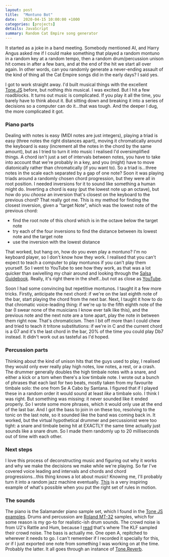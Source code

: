 ```yaml
---
layout: post
title:  "Montuno Bot"
date:   2020-04-15 10:00:00 +1000
categories: [projects]
details: JavaScript
summary: Random Cat Empire song generator
---
```


It started as a joke in a band meeting. Somebody mentioned AI, and Harry Angus asked me if I could make something that played a random montuno in a random key at a random tempo, then a random drum/percussion unison hit comes in after a few bars, and at the end of the hit we start all over again. In other words, can you randomly generate a never-ending assault of the kind of thing all the Cat Empire songs did in the early days? I said yes.

I got to work straight away. I'd built musical things with the excellent [Tone.JS](https://tonejs.github.io/) before, but nothing *this* musical. I was excited. But I hit a few roadblocks. It turns out music is complicated. If you play it all the time, you barely have to think about it. But sitting down and breaking it into a series of decisions so a computer can do it...that was tough. And the deeper I dug, the more complicated it got. 

### Piano parts

Dealing with notes is easy (MIDI notes are just integers), playing a triad is easy (three notes the right distances apart), moving it chromatically around the keyboard is easy (increment all the notes in the chord by the same amount), but as I tried to turn it into music I realised I'd oversimplified things. A chord isn't just a set of intervals between notes, you have to take into account that we're probably in a key, and you (might) have to move diatonically rather than chromatically (if you want to). So a triad is...three notes in the scale each separated by a gap of one note? Soon it was playing triads around a randomly chosen chord progression, but they were all in root position. I needed inversions for it to sound like something a human might do. Inverting a chord is easy (put the lowest note up an octave), but how do you *choose* an inversion that's closest on the keyboard to the previous chord? That really got me. This is my method for finding the closest inversion, given a "target Note", which was the lowest note of the previous chord:

- find the root note of this chord which is in the octave below the target note
- try each of the four inversions to find the distance between its lowest note and the target note
- use the inversion with the lowest distance

That worked, but hang on, how do you even play a montuno? I'm no keyboard player, so I don't know how they work. I realised that you can't expect to teach a computer to play montunos if you can't play them yourself. So I went to YouTube to see how they work, as that was a lot quicker than swivelling my chair around and looking through the [Salsa Guidebook](https://www.amazon.com.au/Salsa-Guidebook-Ensemble-Rebeca-Mauleon/dp/0961470194). Really, it's right there in the shelf...but not as close as [YouTube](https://www.youtube.com/watch?v=_sG6RI7aYVQ).

Soon I had some convincing but repetitive montunos. I taught it a few more tricks. Firstly, anticipate the next chord: if we're on the last eighth note of the bar, start playing the chord from the next bar. Next, I taught it how to do that chromatic voice-leading thing: if we're up to the fifth eighth note of the bar (I swear none of the musicians I know ever talk like this), and the previous note and the next note are a tone apart, play the note in between them right now. That's chromaticism. Then I bit off more than I could chew and tried to teach it tritone substitutions: if we're in C and the current chord is a G7 and it's the last chord in the bar, 20% of the time you could play Db7 instead. It didn't work out as tasteful as I'd hoped.

### Percussion parts

Thinking about the kind of unison hits that the guys used to play, I realised they would only ever really play high notes, low notes, a rest, or a crash. The drummer generally doubles the high timbale notes with a snare, and either a kick or a tom when there's a low timbale note. I wrote out a bunch of phrases that each last for two beats, mostly taken from my favourite timbale solo: the one from Se A Cabo by Santana. I figured that if I played these in a random order it would sound at least *like* a timbale solo. I think I was right. But something was missing: it never sounded like it ended properly. So I wrote some more phrases, which it would only use at the end of the last bar. And I got the bass to join in on these too, resolving to the tonic on the last note, so it sounded like the band was coming back in. It worked, but the virtual hypothetical drummer and percussionist were too tight: a snare and timbale being hit at EXACTLY the same time actually just sounds like a snare drum. So I made them randomly up to 20 milliseconds out of time with each other.

### Next steps

I love this process of deconstructing music and figuring out why it works and why we make the decisions we make while we're playing. So far I've covered voice leading and intervals and chords and chord progressions...this thing knows a lot about music! Knowing me, I'll probably turn it into a random jazz machine eventually. [This](https://www.youtube.com/watch?v=FYWtlV4JV6o) is a very inspiring example of what's possible when you put the right set of rules in motion.

### The sounds

The piano is the Salamander piano sample set, which I found in the [Tone JS examples](https://tonejs.github.io/examples/sampler). Drums and percussion are [Roland MT-32](http://machines.hyperreal.org/manufacturers/Roland/MT-32/samples/) samples, which for some reason is my go-to for realistic-ish drum sounds. The crowd noise is from U2's Rattle and Hum, because I [read](http://cardhouse.com/x07/klf.html) that's where The KLF sampled their crowd noise. The bass is actually me. One open A, repitched to wherever it needs to go. I can't remember if I recorded it specially for this, or if I just exported one note from something I was working on at the time. Probably the latter. It all goes through an instance of [Tone.Reverb](https://tonejs.github.io/docs/14.7.30/Reverb).